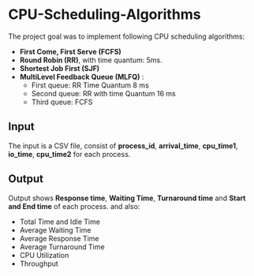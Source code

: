 # CPU-Scheduling-Algorithms

The project goal was to implement following CPU scheduling algorithms:
+ **First Come, First Serve (FCFS)**
+ **Round Robin (RR)**, with time quantum: 5ms.
+ **Shortest Job First (SJF)**
+ **MultiLevel Feedback Queue (MLFQ)** : 
  - First queue: RR Time Quantum 8 ms
  - Second queue: RR with time Quantum 16 ms
  - Third queue: FCFS
  
## Input
The input is a CSV file, consist of **process_id**, **arrival_time**, **cpu_time1**, **io_time**, **cpu_time2** for each process.

## Output
Output shows **Response time**, **Waiting Time**, **Turnaround time** and **Start and End time** of each process. and also:
+ Total Time and Idle Time
+ Average Waiting Time
+ Average Response Time
+ Average Turnaround Time
+ CPU Utilization
+ Throughput
